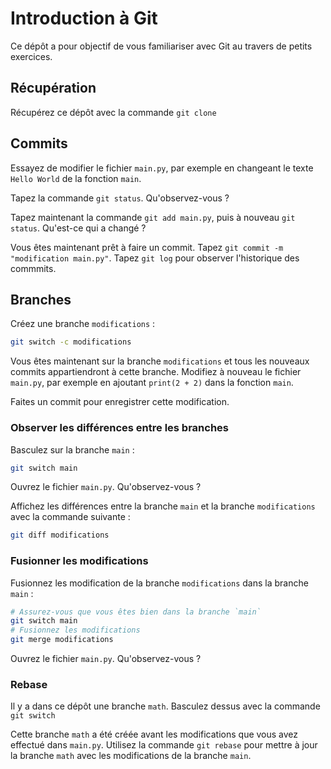 # Introduction à Git

Ce dépôt a pour objectif de vous familiariser avec Git au travers de petits exercices.

## Récupération

Récupérez ce dépôt avec la commande `git clone `

## Commits

Essayez de modifier le fichier `main.py`, par exemple en changeant le texte `Hello World` de la fonction `main`.

Tapez la commande `git status`. Qu'observez-vous ?

Tapez maintenant la commande `git add main.py`, puis à nouveau `git status`. Qu'est-ce qui a changé ?

Vous êtes maintenant prêt à faire un commit. Tapez `git commit -m "modification main.py"`.
Tapez `git log` pour observer l'historique des commmits.

## Branches

Créez une branche `modifications` :

```bash
git switch -c modifications
```

Vous êtes maintenant sur la branche `modifications` et tous les nouveaux commits appartiendront à cette branche.
Modifiez à nouveau le fichier `main.py`, par exemple en ajoutant `print(2 + 2)` dans la fonction `main`.

Faites un commit pour enregistrer cette modification.

### Observer les différences entre les branches

Basculez sur la branche `main` :

```bash
git switch main
```

Ouvrez le fichier `main.py`. Qu'observez-vous ?

Affichez les différences entre la branche `main` et la branche `modifications` avec la commande suivante :

```bash
git diff modifications
```

### Fusionner les modifications

Fusionnez les modification de la branche `modifications` dans la branche `main` :

```bash
# Assurez-vous que vous êtes bien dans la branche `main`
git switch main
# Fusionnez les modifications
git merge modifications
```

Ouvrez le fichier `main.py`. Qu'observez-vous ?

### Rebase

Il y a dans ce dépôt une branche `math`. Basculez dessus avec la commande `git switch`

Cette branche `math` a été créée avant les modifications que vous avez effectué dans `main.py`.
Utilisez la commande `git rebase` pour mettre à jour la branche `math` avec les modifications de la branche `main`.
